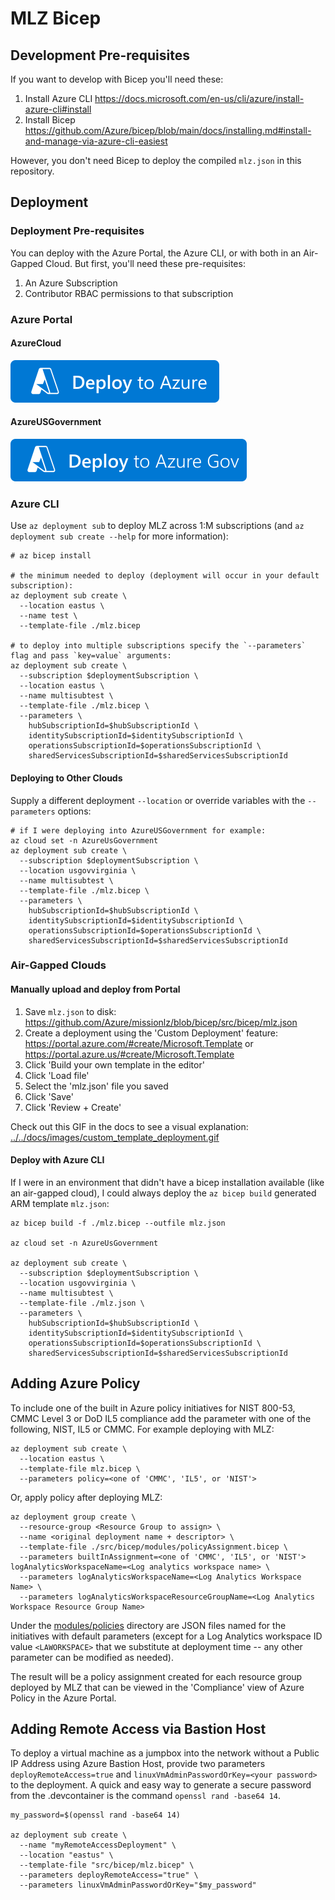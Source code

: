 # MLZ Bicep

## Development Pre-requisites

If you want to develop with Bicep you'll need these:

1. Install Azure CLI <https://docs.microsoft.com/en-us/cli/azure/install-azure-cli#install>
1. Install Bicep <https://github.com/Azure/bicep/blob/main/docs/installing.md#install-and-manage-via-azure-cli-easiest>

However, you don't need Bicep to deploy the compiled `mlz.json` in this repository.

## Deployment

### Deployment Pre-requisites

You can deploy with the Azure Portal, the Azure CLI, or with both in an Air-Gapped Cloud. But first, you'll need these pre-requisites:

1. An Azure Subscription
1. Contributor RBAC permissions to that subscription

### Azure Portal

#### AzureCloud

[![Deploy To Azure](../../docs/images/deploytoazure.svg?sanitize=true)](https://portal.azure.com/#create/Microsoft.Template/uri/https%3A%2F%2Fraw.githubusercontent.com%2Fazure%2Fmissionlz%2Fbicep%2Fsrc%2Fbicep%2Fmlz.json)

#### AzureUSGovernment

[![Deploy To Azure US Gov](../../docs/images/deploytoazuregov.svg?sanitize=true)](https://portal.azure.us/#create/Microsoft.Template/uri/https%3A%2F%2Fraw.githubusercontent.com%2Fazure%2Fmissionlz%2Fbicep%2Fsrc%2Fbicep%2Fmlz.json)

### Azure CLI

Use `az deployment sub` to deploy MLZ across 1:M subscriptions (and `az deployment sub create --help` for more information):

```plaintext
# az bicep install

# the minimum needed to deploy (deployment will occur in your default subscription):
az deployment sub create \
  --location eastus \
  --name test \
  --template-file ./mlz.bicep

# to deploy into multiple subscriptions specify the `--parameters` flag and pass `key=value` arguments:
az deployment sub create \
  --subscription $deploymentSubscription \
  --location eastus \
  --name multisubtest \
  --template-file ./mlz.bicep \
  --parameters \
    hubSubscriptionId=$hubSubscriptionId \
    identitySubscriptionId=$identitySubscriptionId \
    operationsSubscriptionId=$operationsSubscriptionId \
    sharedServicesSubscriptionId=$sharedServicesSubscriptionId
```

#### Deploying to Other Clouds

Supply a different deployment `--location` or override variables with the `--parameters` options:

```plaintext
# if I were deploying into AzureUSGovernment for example:
az cloud set -n AzureUsGovernment
az deployment sub create \
  --subscription $deploymentSubscription \
  --location usgovvirginia \
  --name multisubtest \
  --template-file ./mlz.bicep \
  --parameters \
    hubSubscriptionId=$hubSubscriptionId \
    identitySubscriptionId=$identitySubscriptionId \
    operationsSubscriptionId=$operationsSubscriptionId \
    sharedServicesSubscriptionId=$sharedServicesSubscriptionId
```

### Air-Gapped Clouds

#### Manually upload and deploy from Portal

1. Save `mlz.json` to disk: <https://github.com/Azure/missionlz/blob/bicep/src/bicep/mlz.json>
1. Create a deployment using the 'Custom Deployment' feature: <https://portal.azure.com/#create/Microsoft.Template> or <https://portal.azure.us/#create/Microsoft.Template>
1. Click 'Build your own template in the editor'
1. Click 'Load file'
1. Select the 'mlz.json' file you saved
1. Click 'Save'
1. Click 'Review + Create'

Check out this GIF in the docs to see a visual explanation: [../../docs/images/custom_template_deployment.gif](../../docs/images/custom_template_deployment.gif)

#### Deploy with Azure CLI

If I were in an environment that didn't have a bicep installation available (like an air-gapped cloud), I could always deploy the `az bicep build` generated ARM template `mlz.json`:

```plaintext
az bicep build -f ./mlz.bicep --outfile mlz.json

az cloud set -n AzureUsGovernment

az deployment sub create \
  --subscription $deploymentSubscription \
  --location usgovvirginia \
  --name multisubtest \
  --template-file ./mlz.json \
  --parameters \
    hubSubscriptionId=$hubSubscriptionId \
    identitySubscriptionId=$identitySubscriptionId \
    operationsSubscriptionId=$operationsSubscriptionId \
    sharedServicesSubscriptionId=$sharedServicesSubscriptionId
```

## Adding Azure Policy

To include one of the built in Azure policy initiatives for NIST 800-53, CMMC Level 3 or DoD IL5 compliance add the parameter with one of the following, NIST, IL5 or CMMC. For example deploying with MLZ:

```plaintext
az deployment sub create \
  --location eastus \
  --template-file mlz.bicep \
  --parameters policy=<one of 'CMMC', 'IL5', or 'NIST'>
```

Or, apply policy after deploying MLZ:

```plaintext
az deployment group create \
  --resource-group <Resource Group to assign> \
  --name <original deployment name + descriptor> \
  --template-file ./src/bicep/modules/policyAssignment.bicep \
  --parameters builtInAssignment=<one of 'CMMC', 'IL5', or 'NIST'> logAnalyticsWorkspaceName=<Log analytics workspace name> \
  --parameters logAnalyticsWorkspaceName=<Log Analytics Workspace Name> \
  --parameters logAnalyticsWorkspaceResourceGroupName=<Log Analytics Workspace Resource Group Name>
```

Under the [modules/policies](modules/policies) directory are JSON files named for the initiatives with default parameters (except for a Log Analytics workspace ID value `<LAWORKSPACE>` that we substitute at deployment time -- any other parameter can be modified as needed).

The result will be a policy assignment created for each resource group deployed by MLZ that can be viewed in the 'Compliance' view of Azure Policy in the Azure Portal.

## Adding Remote Access via Bastion Host

To deploy a virtual machine as a jumpbox into the network without a Public IP Address using Azure Bastion Host, provide two parameters `deployRemoteAccess=true` and `linuxVmAdminPasswordOrKey=<your password>` to the deployment. A quick and easy way to generate a secure password from the .devcontainer is the command `openssl rand -base64 14`.

```plaintext
my_password=$(openssl rand -base64 14)

az deployment sub create \
  --name "myRemoteAccessDeployment" \
  --location "eastus" \
  --template-file "src/bicep/mlz.bicep" \
  --parameters deployRemoteAccess="true" \
  --parameters linuxVmAdminPasswordOrKey="$my_password"
```
